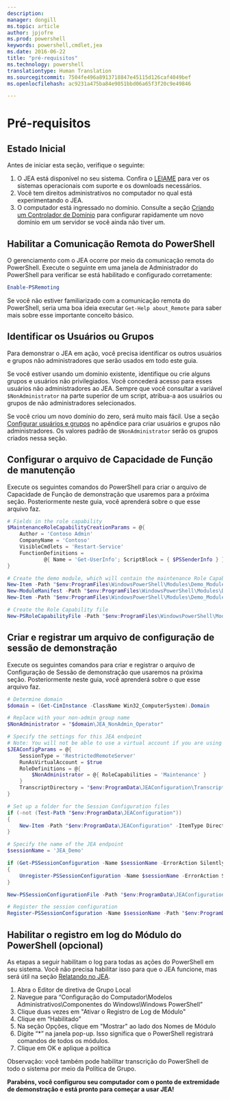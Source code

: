 ```yaml
---
description: 
manager: dongill
ms.topic: article
author: jpjofre
ms.prod: powershell
keywords: powershell,cmdlet,jea
ms.date: 2016-06-22
title: "pré-requisitos"
ms.technology: powershell
translationtype: Human Translation
ms.sourcegitcommit: 7504fe496a8913718847e45115d126caf4049bef
ms.openlocfilehash: ac9231a475ba84e9051bbd06a65f3f20c9e49846

---
```


# Pré-requisitos

## Estado Inicial
Antes de iniciar esta seção, verifique o seguinte:

1. O JEA está disponível no seu sistema. Confira o [LEIAME](./README.md) para ver os sistemas operacionais com suporte e os downloads necessários.
2. Você tem direitos administrativos no computador no qual está experimentando o JEA.
3. O computador está ingressado no domínio.
Consulte a seção [Criando um Controlador de Domínio](#creating-a-domain-controller) para configurar rapidamente um novo domínio em um servidor se você ainda não tiver um.

## Habilitar a Comunicação Remota do PowerShell
O gerenciamento com o JEA ocorre por meio da comunicação remota do PowerShell.
Execute o seguinte em uma janela de Administrador do PowerShell para verificar se está habilitado e configurado corretamente:

```PowerShell
Enable-PSRemoting
```

Se você não estiver familiarizado com a comunicação remota do PowerShell, seria uma boa ideia executar `Get-Help about_Remote` para saber mais sobre esse importante conceito básico.

## Identificar os Usuários ou Grupos
Para demonstrar o JEA em ação, você precisa identificar os outros usuários e grupos não administradores que serão usados em todo este guia.

Se você estiver usando um domínio existente, identifique ou crie alguns grupos e usuários não privilegiados.
Você concederá acesso para esses usuários não administradores ao JEA.
Sempre que você consultar a variável `$NonAdministrator` na parte superior de um script, atribua-a aos usuários ou grupos de não administradores selecionados.

Se você criou um novo domínio do zero, será muito mais fácil.
Use a seção [Configurar usuários e grupos](creating-a-domain-controller.md#set-up-users-and-groups) no apêndice para criar usuários e grupos não administradores.
Os valores padrão de `$NonAdministrator` serão os grupos criados nessa seção.

## Configurar o arquivo de Capacidade de Função de manutenção
Execute os seguintes comandos do PowerShell para criar o arquivo de Capacidade de Função de demonstração que usaremos para a próxima seção.
Posteriormente neste guia, você aprenderá sobre o que esse arquivo faz.

```PowerShell
# Fields in the role capability
$MaintenanceRoleCapabilityCreationParams = @{
    Author = 'Contoso Admin'
    CompanyName = 'Contoso'
    VisibleCmdlets = 'Restart-Service'
    FunctionDefinitions =
            @{ Name = 'Get-UserInfo'; ScriptBlock = { $PSSenderInfo } }
}

# Create the demo module, which will contain the maintenance Role Capability File
New-Item -Path "$env:ProgramFiles\WindowsPowerShell\Modules\Demo_Module" -ItemType Directory
New-ModuleManifest -Path "$env:ProgramFiles\WindowsPowerShell\Modules\Demo_Module\Demo_Module.psd1"
New-Item -Path "$env:ProgramFiles\WindowsPowerShell\Modules\Demo_Module\RoleCapabilities" -ItemType Directory

# Create the Role Capability file
New-PSRoleCapabilityFile -Path "$env:ProgramFiles\WindowsPowerShell\Modules\Demo_Module\RoleCapabilities\Maintenance.psrc" @MaintenanceRoleCapabilityCreationParams
```

## Criar e registrar um arquivo de configuração de sessão de demonstração
Execute os seguintes comandos para criar e registrar o arquivo de Configuração de Sessão de demonstração que usaremos na próxima seção.
Posteriormente neste guia, você aprenderá sobre o que esse arquivo faz.

```PowerShell
# Determine domain
$domain = (Get-CimInstance -ClassName Win32_ComputerSystem).Domain

# Replace with your non-admin group name
$NonAdministrator = "$domain\JEA_NonAdmin_Operator"

# Specify the settings for this JEA endpoint
# Note: You will not be able to use a virtual account if you are using WMF 5.0 on Windows 7 or Windows Server 2008 R2
$JEAConfigParams = @{
    SessionType = 'RestrictedRemoteServer'
    RunAsVirtualAccount = $true
    RoleDefinitions = @{
        $NonAdministrator = @{ RoleCapabilities = 'Maintenance' }
    }
    TranscriptDirectory = "$env:ProgramData\JEAConfiguration\Transcripts"
}

# Set up a folder for the Session Configuration files
if (-not (Test-Path "$env:ProgramData\JEAConfiguration"))
{
    New-Item -Path "$env:ProgramData\JEAConfiguration" -ItemType Directory
}

# Specify the name of the JEA endpoint
$sessionName = 'JEA_Demo'

if (Get-PSSessionConfiguration -Name $sessionName -ErrorAction SilentlyContinue)
{
    Unregister-PSSessionConfiguration -Name $sessionName -ErrorAction Stop
}

New-PSSessionConfigurationFile -Path "$env:ProgramData\JEAConfiguration\JEADemo.pssc" @JEAConfigParams

# Register the session configuration
Register-PSSessionConfiguration -Name $sessionName -Path "$env:ProgramData\JEAConfiguration\JEADemo.pssc"
```

## Habilitar o registro em log do Módulo do PowerShell (opcional)
As etapas a seguir habilitam o log para todas as ações do PowerShell em seu sistema.
Você não precisa habilitar isso para que o JEA funcione, mas será útil na seção [Relatando no JEA](reporting-on-jea.md).

1. Abra o Editor de diretiva de Grupo Local
2. Navegue para “Configuração do Computador\Modelos Administrativos\Componentes do Windows\Windows PowerShell”
3. Clique duas vezes em "Ativar o Registro de Log de Módulo"
4. Clique em “Habilitado”
5. Na seção Opções, clique em "Mostrar" ao lado dos Nomes de Módulo
6. Digite “\*” na janela pop-up. Isso significa que o PowerShell registrará comandos de todos os módulos.
7. Clique em OK e aplique a política

Observação: você também pode habilitar transcrição do PowerShell de todo o sistema por meio da Política de Grupo.

**Parabéns, você configurou seu computador com o ponto de extremidade de demonstração e está pronto para começar a usar JEA!**




<!--HONumber=Aug16_HO3-->


